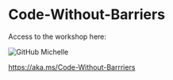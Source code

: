 # Code-Without-Barriers

Access to the workshop here: 

![GitHub Michelle](https://github.com/codess-aus/coding-and-cupcakes/blob/905f0af5cc964c0dec4d29b75c43289619d3d8ac/docs/assets/GitHub%20Michelle.png)

https://aka.ms/Code-Without-Barrriers


